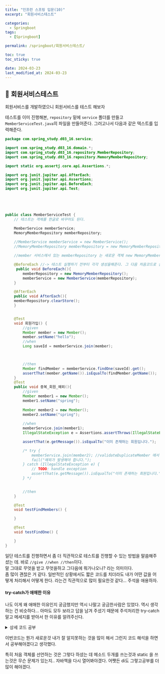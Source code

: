 ```yaml
---
title: "인프런 스프링 입문(10)"
excerpt: "회원서비스테스트"

categories:
  - Springboot
tags:
  - [Springboot]

permalink: /springboot/회원서비스테스트/

toc: true
toc_sticky: true

date: 2024-03-23
last_modified_at: 2024-03-23
---
```


## 🦥 회원서비스테스트
회원서비스를 개발하였으니 회원서비스를 테스트 해보자

테스트를 이미 진행해본, `repository` 밑에 `service` 폴더를 만들고 `MemberServiceTest.java`의 파일을 만들어준다. 그러고나서 다음과 같은 텍스트를 입력해준다.

```java
package com.spring_study.d03_16.service;

import com.spring_study.d03_16.domain.*;
import com.spring_study.d03_16.repository.MemberRepository;
import com.spring_study.d03_16.repository.MemoryMemberRepository;

import static org.assertj.core.api.Assertions.*;

import org.junit.jupiter.api.AfterEach;
import org.junit.jupiter.api.Assertions;
import org.junit.jupiter.api.BeforeEach;
import org.junit.jupiter.api.Test;





public class MemberServiceTest {
    // 테스트는 객체를 한글로 바꾸어도 된다.

    MemberService memberService;
    MemoryMemberRepository memberRepository; 
    
    //MemberService memberService = new MemberService();
    //MemoryMemberRepository memberRepository = new MemoryMemberRepository();

    //member 서비스에서 있는 memberRepository 는 새로운 객체 new MemoryMemberRepositroy.이다. 

    @BeforeEach //-> 테스트 실행하기 전부터 각각 생성을해준다. 그 다음 처음코드로 실행하게 되면서 각각 new 객체를 집어넣게 해준다. (Dependency injection) -> di에 관련된건 다음시간에
     public void BeforeEach(){
        memberRepository = new MemoryMemberRepository();
        memberService = new MemberService(memberRepository);
    }

    @AfterEach
    public void AfterEach(){   
    memberRepository.clearStore();
    }


    @Test
    void 회원가입() {
        //given
        Member member = new Member();
        member.setName("hello");
        //when
        Long saveId = memberService.join(member);

        

        //then
        Member findMember = memberService.findOne(saveId).get();
        assertThat(member.getName()).isEqualTo(findMember.getName());
    }
    @Test
    public void 중복_회원_예외(){
        //given
        Member member1 = new Member();
        member1.setName("spring");
        
        Member member2 = new Member();
        member2.setName("spring");
        
        //when
        memberService.join(member1);
        IllegalStateException e = Assertions.assertThrows(IllegalStateException.class, () -> memberService.join(member2));

        assertThat(e.getMessage()).isEqualTo("이미 존재하는 회원입니다.");

        /* try {
            memberService.join(member2); //validateDuplicateMember 에서 예외로 터져야한다.
            fail("예외가 발생해야 합니다.");
        } catch (IllegalStateException e) {
            // TODO: handle exception
            assertThat(e.getMessage()).isEqualTo("이미 존재하는 회원입니다.");
        } */
        

        //then
    }

    @Test
    void testFindMembers() {

    }

    @Test
    void testFindOne() {

    }
}

```
일단 테스트를 진행하면서 좀 더 직관적으로 테스트를 진행할 수 있는 방법을 말씀해주셨는 데. 바로 `//give //when //then`이다.  
말 그대로 무엇을 받고 무엇을하고 그다음에 뭐가나오나? 라는 의미이다.   
좀 많이 괜찮은 거 같다. 일반적인 상황에서도 짧은 코드를 치더라도 내가 어떤 값을 어떻게 처리해서 어떻게 한다. 라는건 직관적으로 많이 필요한것 같다... 주석을 애용하자.

#### try-catch가 애매한 이유
나도 이게 왜 애매한 이유인지 궁금했지만 역시 나말고 궁금한사람은 있었다. 역시 생각하는 건 비슷하다... 아마도 모두 보라고 답을 남겨 주셨기 때문에 주석처리한 try-catch말고 메세지를 받아서 한 이유를 알려주신다.
<details>
<summary>상세 코드 공부</summary>
<div markdown="1">
<br>
 
<p>1) 테스트 코드의 의도가 불명확해질 수 있습니다. 예를 들어 위의 테스트 코드는 같은 이름을 가진 회원이 이미 존재할 때 회원가입을 시도하면 회원서비스에서 예외를 반환하는 것을 검증하기 위한 의도를 가지고 있습니다. 그리고 <code>try-catch</code> 문은 보통 <code>try</code> 문의 예외를 잡아 정상처리해주기 위해서 사용합니다. 그러면 위의 코드에서 해당 예외를 잡아 처리해주는 것은 테스트 코드의 의도와는 다소 맞지 않아보일 수 있습니다. 예외가 정상적으로 터지는 것을 보고 싶은데, <code>try-catch</code> 문으로 예외를 잡아서 처리해주는 것은 협업하는 다른 개발자로 하여금 혼란을 줄 수 있다 생각합니다 :)</p>

<p>2) 두번째로는 <code>try-catch</code>문을 사용하는 것보다 테스트 프레임워크의 기능을 사용하는 것이 훨씬 가독성이 좋습니다. JUnit에 내장되어있는 <code>assertThrows()</code> 나 <code>Assertions</code> 모듈의 <code>assertThatThrownBy()</code>와 같은 메서드를 활용하면 이 테스트가 예외를 반환하고 이를 확인하기 위한 코드라는 것을 훨씬 더 짧은 코드로 가독성 있게 보여줄 수 있는 것 같습니다.</p>


<p>감사합니다..서포터즈분..(y2gcoder)</p>
</div>
</details>

이번코드는 뭔가 새로운것 내가 잘 알지못하는 것을 많이 해서 그런지 코드 해석을 하면서 공부해야겠다고 생각했다.  

특히 처음 객체를 선언하는 것은 그렇다 하셨는 데 메소드 두개를 쓰는것과 static 을 쓰는것은 무슨 문제가 있는지.. 자바책을 다시 열어봐야겠다. 어쨋든 di도 그렇고공부를 더 많이 해야겠다.  